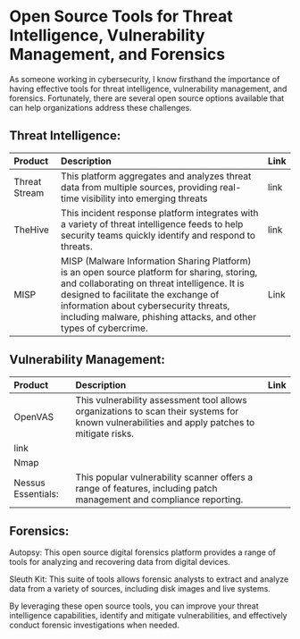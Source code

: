 # Open Source Tools for Threat Intelligence, Vulnerability Management, and Forensics

As someone working in cybersecurity, I know firsthand the importance of having effective tools for threat intelligence, vulnerability management, and forensics. Fortunately, there are several open source options available that can help organizations address these challenges.

## Threat Intelligence:

| Product          | Description                                        | Link                              |
| :-------------- |:---------------------------------------------------| :------------------------------------|
| Threat Stream    | This platform aggregates and analyzes threat data from multiple sources, providing real-time visibility into emerging threats | link|||
| TheHive     | This incident response platform integrates with a variety of threat intelligence feeds to help security teams quickly identify and respond to threats. | link|||
| MISP | MISP (Malware Information Sharing Platform) is an open source platform for sharing, storing, and collaborating on threat intelligence. It is designed to facilitate the exchange of information about cybersecurity threats, including malware, phishing attacks, and other types of cybercrime.|Link|||


## Vulnerability Management:
| Product          | Description                                        | Link                              |
| :-------------- |:---------------------------------------------------| :------------------------------------|
| OpenVAS    | This vulnerability assessment tool allows organizations to scan their systems for known vulnerabilities and apply patches to mitigate risks.
 | link|||
| Nmap | | |||
| Nessus Essentials:| This popular vulnerability scanner offers a range of features, including patch management and compliance reporting.||||

## Forensics:

Autopsy: This open source digital forensics platform provides a range of tools for analyzing and recovering data from digital devices.

Sleuth Kit: This suite of tools allows forensic analysts to extract and analyze data from a variety of sources, including disk images and live systems.

By leveraging these open source tools, you can improve your threat intelligence capabilities, identify and mitigate vulnerabilities, and effectively conduct forensic investigations when needed.
